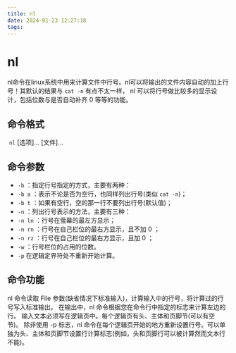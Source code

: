 ```yaml
---
title: nl
date: 2024-01-23 12:27:18
tags:
---
```

# nl
nl命令在linux系统中用来计算文件中行号。nl可以将输出的文件内容自动的加上行号！其默认的结果与 `cat -n` 有点不太一样， nl 可以将行号做比较多的显示设计，包括位数与是否自动补齐 0 等等的功能。 

命令格式
----

 `nl` \[选项\]… \[文件\]…

命令参数
----

*   `-b` ：指定行号指定的方式，主要有两种：
*   `-b a` ：表示不论是否为空行，也同样列出行号(类似 `cat -n`)；
*   `-b t` ：如果有空行，空的那一行不要列出行号(默认值)；
*   `-n` ：列出行号表示的方法，主要有三种：
*   `-n ln` ：行号在萤幕的最左方显示；
*   `-n rn` ：行号在自己栏位的最右方显示，且不加 0 ；
*   `-n rz` ：行号在自己栏位的最右方显示，且加 0 ；
*   `-w` ：行号栏位的占用的位数。
*   `-p` 在逻辑定界符处不重新开始计算。

命令功能
----

nl 命令读取 File 参数(缺省情况下标准输入)，计算输入中的行号，将计算过的行号写入标准输出。 在输出中，nl 命令根据您在命令行中指定的标志来计算左边的行。 输入文本必须写在逻辑页中。每个逻辑页有头、主体和页脚节(可以有空节)。 除非使用 -p 标志，nl 命令在每个逻辑页开始的地方重新设置行号。可以单独为头、主体和页脚节设置行计算标志(例如，头和页脚行可以被计算然而文本行不能)。